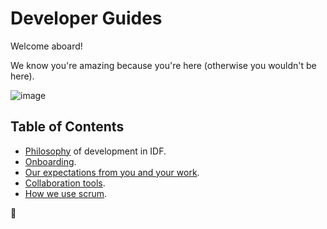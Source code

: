 Developer Guides
================

Welcome aboard!

We know you're amazing because you're here (otherwise you wouldn't be here).

![image](https://cdn.shopify.com/s/files/1/2297/6885/collections/plain_no_back_235x235@2x.png)

## Table of Contents
 - [Philosophy](philosophy.md) of development in IDF.
 - [Onboarding](onboarding/README.md).
 - [Our expectations from you and your work](expectations.md).
 - [Collaboration tools](collaboration-tools.md).
 - [How we use scrum](scrum/README.md).

🦄
